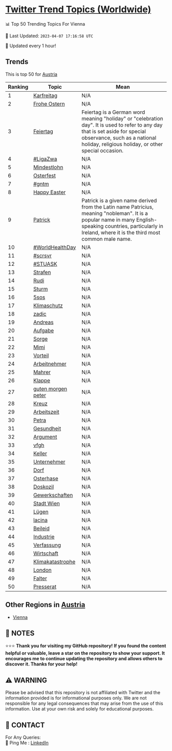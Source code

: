 [Twitter Trend Topics (Worldwide)](https://github.com/ErcinDedeoglu/Twitter-Trend-Topics)
==========


📊 Top 50 Trending Topics For Vienna

📆 Last Updated: `2023-04-07 17:16:58 UTC`

🔧 Updated every 1 hour!


## Trends

This is top 50 for [Austria](</Austria>)

| Ranking | Topic | Mean |
| ------- | ------------ | ------------ |
| 1 | [Karfreitag](http://twitter.com/search?q=Karfreitag) | N/A |
| 2 | [Frohe Ostern](http://twitter.com/search?q=Frohe+Ostern) | N/A |
| 3 | [Feiertag](http://twitter.com/search?q=Feiertag) | Feiertag is a German word meaning "holiday" or "celebration day". It is used to refer to any day that is set aside for special observance, such as a national holiday, religious holiday, or other special occasion. |
| 4 | [#LigaZwa](http://twitter.com/search?q=%23LigaZwa) | N/A |
| 5 | [Mindestlohn](http://twitter.com/search?q=Mindestlohn) | N/A |
| 6 | [Osterfest](http://twitter.com/search?q=Osterfest) | N/A |
| 7 | [#gntm](http://twitter.com/search?q=%23gntm) | N/A |
| 8 | [Happy Easter](http://twitter.com/search?q=Happy+Easter) | N/A |
| 9 | [Patrick](http://twitter.com/search?q=Patrick) | Patrick is a given name derived from the Latin name Patricius, meaning "nobleman". It is a popular name in many English-speaking countries, particularly in Ireland, where it is the third most common male name. |
| 10 | [#WorldHealthDay](http://twitter.com/search?q=%23WorldHealthDay) | N/A |
| 11 | [#scrsvr](http://twitter.com/search?q=%23scrsvr) | N/A |
| 12 | [#STUASK](http://twitter.com/search?q=%23STUASK) | N/A |
| 13 | [Strafen](http://twitter.com/search?q=Strafen) | N/A |
| 14 | [Rudi](http://twitter.com/search?q=Rudi) | N/A |
| 15 | [Sturm](http://twitter.com/search?q=Sturm) | N/A |
| 16 | [5sos](http://twitter.com/search?q=5sos) | N/A |
| 17 | [Klimaschutz](http://twitter.com/search?q=Klimaschutz) | N/A |
| 18 | [zadic](http://twitter.com/search?q=zadic) | N/A |
| 19 | [Andreas](http://twitter.com/search?q=Andreas) | N/A |
| 20 | [Aufgabe](http://twitter.com/search?q=Aufgabe) | N/A |
| 21 | [Sorge](http://twitter.com/search?q=Sorge) | N/A |
| 22 | [Mimi](http://twitter.com/search?q=Mimi) | N/A |
| 23 | [Vorteil](http://twitter.com/search?q=Vorteil) | N/A |
| 24 | [Arbeitnehmer](http://twitter.com/search?q=Arbeitnehmer) | N/A |
| 25 | [Mahrer](http://twitter.com/search?q=Mahrer) | N/A |
| 26 | [Klappe](http://twitter.com/search?q=Klappe) | N/A |
| 27 | [guten morgen peter](http://twitter.com/search?q=guten+morgen+peter) | N/A |
| 28 | [Kreuz](http://twitter.com/search?q=Kreuz) | N/A |
| 29 | [Arbeitszeit](http://twitter.com/search?q=Arbeitszeit) | N/A |
| 30 | [Petra](http://twitter.com/search?q=Petra) | N/A |
| 31 | [Gesundheit](http://twitter.com/search?q=Gesundheit) | N/A |
| 32 | [Argument](http://twitter.com/search?q=Argument) | N/A |
| 33 | [vfgh](http://twitter.com/search?q=vfgh) | N/A |
| 34 | [Keller](http://twitter.com/search?q=Keller) | N/A |
| 35 | [Unternehmer](http://twitter.com/search?q=Unternehmer) | N/A |
| 36 | [Dorf](http://twitter.com/search?q=Dorf) | N/A |
| 37 | [Osterhase](http://twitter.com/search?q=Osterhase) | N/A |
| 38 | [Doskozil](http://twitter.com/search?q=Doskozil) | N/A |
| 39 | [Gewerkschaften](http://twitter.com/search?q=Gewerkschaften) | N/A |
| 40 | [Stadt Wien](http://twitter.com/search?q=Stadt+Wien) | N/A |
| 41 | [Lügen](http://twitter.com/search?q=L%c3%bcgen) | N/A |
| 42 | [lacina](http://twitter.com/search?q=lacina) | N/A |
| 43 | [Beileid](http://twitter.com/search?q=Beileid) | N/A |
| 44 | [Industrie](http://twitter.com/search?q=Industrie) | N/A |
| 45 | [Verfassung](http://twitter.com/search?q=Verfassung) | N/A |
| 46 | [Wirtschaft](http://twitter.com/search?q=Wirtschaft) | N/A |
| 47 | [Klimakatastrophe](http://twitter.com/search?q=Klimakatastrophe) | N/A |
| 48 | [London](http://twitter.com/search?q=London) | N/A |
| 49 | [Falter](http://twitter.com/search?q=Falter) | N/A |
| 50 | [Presserat](http://twitter.com/search?q=Presserat) | N/A |



## Other Regions in [Austria](</Austria>)

* [Vienna](</Austria/Vienna.md>)



## 📝 NOTES

⭐⭐⭐ **Thank you for visiting my GitHub repository! If you found the content helpful or valuable, leave a star on the repository to show your support. It encourages me to continue updating the repository and allows others to discover it. Thanks for your help!**


## ⚠️ WARNING

Please be advised that this repository is not affiliated with Twitter and the information provided is for informational purposes only. We are not responsible for any legal consequences that may arise from the use of this information. Use at your own risk and solely for educational purposes.


## 📨 CONTACT

 For Any Queries:  
            🏓 Ping Me : [LinkedIn](https://www.linkedin.com/in/ercindedeoglu/)
